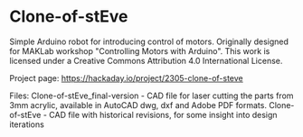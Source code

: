 # Clone-of-stEve
Simple Arduino robot for introducing control of motors. Originally designed for MAKLab workshop "Controlling Motors with Arduino".
This work is licensed under a Creative Commons Attribution 4.0 International License.

Project page: https://hackaday.io/project/2305-clone-of-steve

Files:
  Clone-of-stEve_final-version - CAD file for laser cutting the parts from 3mm acrylic, available in AutoCAD dwg, dxf and Adobe PDF formats.
  Clone-of-stEve - CAD file with historical revisions, for some insight into design iterations
